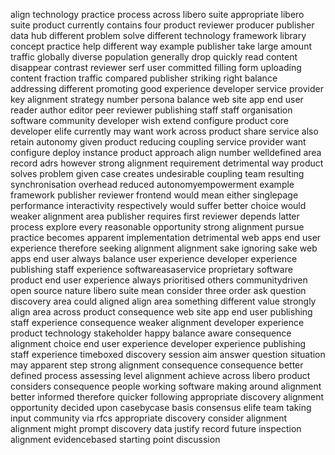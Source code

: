align technology practice process across libero suite appropriate libero suite product currently contains four product reviewer producer publisher data hub different problem solve different technology framework library concept practice help different way example publisher take large amount traffic globally diverse population generally drop quickly read content disappear contrast reviewer serf user committed filling form uploading content fraction traffic compared publisher striking right balance addressing different promoting good experience developer service provider key alignment strategy number persona balance web site app end user reader author editor peer reviewer publishing staff staff organisation software community developer wish extend configure product core developer elife currently may want work across product share service also retain autonomy given product reducing coupling service provider want configure deploy instance product approach align number welldefined area record adrs however strong alignment requirement detrimental way product solves problem given case creates undesirable coupling team resulting synchronisation overhead reduced autonomyempowerment example framework publisher reviewer frontend would mean either singlepage performance interactivity respectively would suffer better choice would weaker alignment area publisher requires first reviewer depends latter process explore every reasonable opportunity strong alignment pursue practice becomes apparent implementation detrimental web apps end user experience therefore seeking alignment alignment sake ignoring sake web apps end user always balance user experience developer experience publishing staff experience softwareasaservice proprietary software product end user experience always prioritised others communitydriven open source nature libero suite mean consider three order ask question discovery area could aligned align area something different value strongly align area across product consequence web site app end user publishing staff experience consequence weaker alignment developer experience product technology stakeholder happy balance aware consequence alignment choice end user experience developer experience publishing staff experience timeboxed discovery session aim answer question situation may apparent step strong alignment consequence consequence better defined process assessing level alignment achieve across libero product considers consequence people working software making around alignment better informed therefore quicker following appropriate discovery alignment opportunity decided upon casebycase basis consensus elife team taking input community via rfcs appropriate discovery consider alignment alignment might prompt discovery data justify record future inspection alignment evidencebased starting point discussion